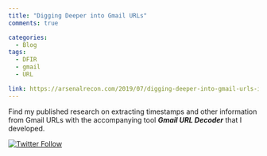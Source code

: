 ```yaml
---
title: "Digging Deeper into Gmail URLs"
comments: true

categories:
  - Blog
tags:
  - DFIR
  - gmail
  - URL

link: https://arsenalrecon.com/2019/07/digging-deeper-into-gmail-urls-introducing-gmail-url-decoder/
---
```


Find my published research on extracting timestamps and other information from Gmail URLs with the accompanying tool ***Gmail URL Decoder*** that I developed.

[![Twitter Follow](https://img.shields.io/twitter/follow/arnaugamez?style=social)](https://twitter.com/intent/follow?screen_name=arnaugamez)

